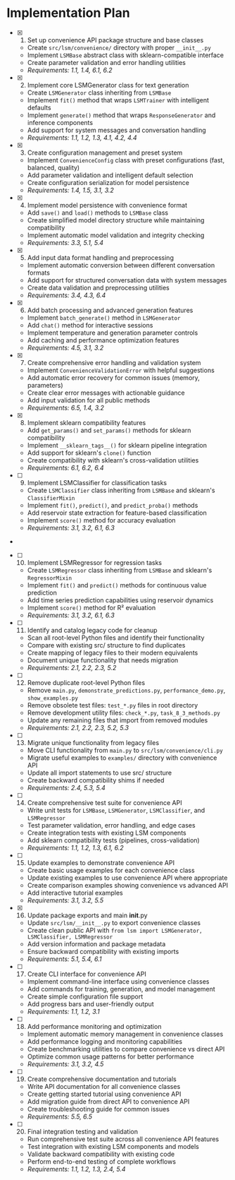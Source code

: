 # Implementation Plan

- [x] 1. Set up convenience API package structure and base classes
  - Create `src/lsm/convenience/` directory with proper `__init__.py`
  - Implement `LSMBase` abstract class with sklearn-compatible interface
  - Create parameter validation and error handling utilities
  - _Requirements: 1.1, 1.4, 6.1, 6.2_

- [x] 2. Implement core LSMGenerator class for text generation
  - Create `LSMGenerator` class inheriting from `LSMBase`
  - Implement `fit()` method that wraps `LSMTrainer` with intelligent defaults
  - Implement `generate()` method that wraps `ResponseGenerator` and inference components
  - Add support for system messages and conversation handling
  - _Requirements: 1.1, 1.2, 1.3, 4.1, 4.2, 4.4_

- [x] 3. Create configuration management and preset system
  - Implement `ConvenienceConfig` class with preset configurations (fast, balanced, quality)
  - Add parameter validation and intelligent default selection
  - Create configuration serialization for model persistence
  - _Requirements: 1.4, 1.5, 3.1, 3.2_

- [x] 4. Implement model persistence with convenience format
  - Add `save()` and `load()` methods to `LSMBase` class
  - Create simplified model directory structure while maintaining compatibility
  - Implement automatic model validation and integrity checking
  - _Requirements: 3.3, 5.1, 5.4_

- [x] 5. Add input data format handling and preprocessing
  - Implement automatic conversion between different conversation formats
  - Add support for structured conversation data with system messages
  - Create data validation and preprocessing utilities
  - _Requirements: 3.4, 4.3, 6.4_

- [x] 6. Add batch processing and advanced generation features
  - Implement `batch_generate()` method in `LSMGenerator`
  - Add `chat()` method for interactive sessions
  - Implement temperature and generation parameter controls
  - Add caching and performance optimization features
  - _Requirements: 4.5, 3.1, 3.2_

- [x] 7. Create comprehensive error handling and validation system
  - Implement `ConvenienceValidationError` with helpful suggestions
  - Add automatic error recovery for common issues (memory, parameters)
  - Create clear error messages with actionable guidance
  - Add input validation for all public methods
  - _Requirements: 6.5, 1.4, 3.2_

- [x] 8. Implement sklearn compatibility features
  - Add `get_params()` and `set_params()` methods for sklearn compatibility
  - Implement `__sklearn_tags__()` for sklearn pipeline integration
  - Add support for sklearn's `clone()` function
  - Create compatibility with sklearn's cross-validation utilities
  - _Requirements: 6.1, 6.2, 6.4_

- [ ] 9. Implement LSMClassifier for classification tasks

















  - Create `LSMClassifier` class inheriting from `LSMBase` and sklearn's `ClassifierMixin`
  - Implement `fit()`, `predict()`, and `predict_proba()` methods
  - Add reservoir state extraction for feature-based classification
  - Implement `score()` method for accuracy evaluation
  - _Requirements: 3.1, 3.2, 6.1, 6.3_
-



- [ ] 10. Implement LSMRegressor for regression tasks


  - Create `LSMRegressor` class inheriting from `LSMBase` and sklearn's `RegressorMixin`
  - Implement `fit()` and `predict()` methods for continuous value prediction
  - Add time series prediction capabilities using reservoir dynamics
  - Implement `score()` method for R² evaluation
  - _Requirements: 3.1, 3.2, 6.1, 6.3_

- [ ] 11. Identify and catalog legacy code for cleanup

  - Scan all root-level Python files and identify their functionality
  - Compare with existing src/ structure to find duplicates
  - Create mapping of legacy files to their modern equivalents
  - Document unique functionality that needs migration
  - _Requirements: 2.1, 2.2, 2.3, 5.2_

- [ ] 12. Remove duplicate root-level Python files

  - Remove `main.py`, `demonstrate_predictions.py`, `performance_demo.py`, `show_examples.py`
  - Remove obsolete test files: `test_*.py` files in root directory
  - Remove development utility files: `check_*.py`, `task_8_3_methods.py`
  - Update any remaining files that import from removed modules
  - _Requirements: 2.1, 2.2, 2.3, 5.2, 5.3_

- [ ] 13. Migrate unique functionality from legacy files
  - Move CLI functionality from `main.py` to `src/lsm/convenience/cli.py`
  - Migrate useful examples to `examples/` directory with convenience API
  - Update all import statements to use src/ structure
  - Create backward compatibility shims if needed
  - _Requirements: 2.4, 5.3, 5.4_

- [ ] 14. Create comprehensive test suite for convenience API
  - Write unit tests for `LSMBase`, `LSMGenerator`, `LSMClassifier`, and `LSMRegressor`
  - Test parameter validation, error handling, and edge cases
  - Create integration tests with existing LSM components
  - Add sklearn compatibility tests (pipelines, cross-validation)
  - _Requirements: 1.1, 1.2, 1.3, 6.1, 6.2_

- [ ] 15. Update examples to demonstrate convenience API
  - Create basic usage examples for each convenience class
  - Update existing examples to use convenience API where appropriate
  - Create comparison examples showing convenience vs advanced API
  - Add interactive tutorial examples
  - _Requirements: 3.1, 3.2, 5.5_

- [x] 16. Update package exports and main __init__.py
  - Update `src/lsm/__init__.py` to export convenience classes
  - Create clean public API with `from lsm import LSMGenerator, LSMClassifier, LSMRegressor`
  - Add version information and package metadata
  - Ensure backward compatibility with existing imports
  - _Requirements: 5.1, 5.4, 6.1_

- [ ] 17. Create CLI interface for convenience API
  - Implement command-line interface using convenience classes
  - Add commands for training, generation, and model management
  - Create simple configuration file support
  - Add progress bars and user-friendly output
  - _Requirements: 1.1, 1.2, 3.1_

- [ ] 18. Add performance monitoring and optimization
  - Implement automatic memory management in convenience classes
  - Add performance logging and monitoring capabilities
  - Create benchmarking utilities to compare convenience vs direct API
  - Optimize common usage patterns for better performance
  - _Requirements: 3.1, 3.2, 4.5_

- [ ] 19. Create comprehensive documentation and tutorials
  - Write API documentation for all convenience classes
  - Create getting started tutorial using convenience API
  - Add migration guide from direct API to convenience API
  - Create troubleshooting guide for common issues
  - _Requirements: 5.5, 6.5_

- [ ] 20. Final integration testing and validation
  - Run comprehensive test suite across all convenience API features
  - Test integration with existing LSM components and models
  - Validate backward compatibility with existing code
  - Perform end-to-end testing of complete workflows
  - _Requirements: 1.1, 1.2, 1.3, 2.4, 5.4_